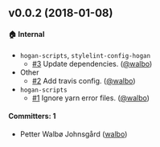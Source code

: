 ## v0.0.2 (2018-01-08)

#### :house: Internal
* `hogan-scripts`, `stylelint-config-hogan`
  * [#3](https://github.com/DekodeInteraktiv/hogan-scripts/pull/3) Update dependencies. ([@walbo](https://github.com/walbo))
* Other
  * [#2](https://github.com/DekodeInteraktiv/hogan-scripts/pull/2) Add travis config. ([@walbo](https://github.com/walbo))
* `hogan-scripts`
  * [#1](https://github.com/DekodeInteraktiv/hogan-scripts/pull/1) Ignore yarn error files. ([@walbo](https://github.com/walbo))

#### Committers: 1
- Petter Walbø Johnsgård ([walbo](https://github.com/walbo))
